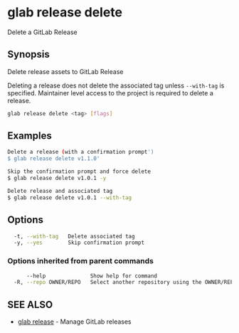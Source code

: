 # glab release delete

Delete a  GitLab Release

## Synopsis

Delete release assets to GitLab Release

Deleting a release does not delete the associated tag unless `--with-tag` is specified.
Maintainer level access to the project is required to delete a release.

```bash
glab release delete <tag> [flags]
```

## Examples

```bash
Delete a release (with a confirmation prompt')
$ glab release delete v1.1.0'

Skip the confirmation prompt and force delete
$ glab release delete v1.0.1 -y

Delete release and associated tag
$ glab release delete v1.0.1 --with-tag

```

## Options

```bash
  -t, --with-tag   Delete associated tag
  -y, --yes        Skip confirmation prompt
```

### Options inherited from parent commands

```bash
      --help              Show help for command
  -R, --repo OWNER/REPO   Select another repository using the OWNER/REPO or `GROUP/NAMESPACE/REPO` format or full URL or git URL
```

## SEE ALSO

* [glab release](./)  - Manage GitLab releases
